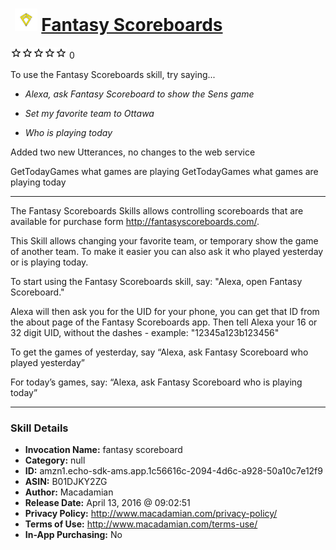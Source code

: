 # &nbsp;<img src="skill_icon" alt="Fantasy Scoreboards icon" width="36"> [Fantasy Scoreboards](http://alexa.amazon.com/#skills/amzn1.echo-sdk-ams.app.1c56616c-2094-4d6c-a928-50a10c7e12f9)
![0 stars](../../images/ic_star_border_black_18dp_1x.png)![0 stars](../../images/ic_star_border_black_18dp_1x.png)![0 stars](../../images/ic_star_border_black_18dp_1x.png)![0 stars](../../images/ic_star_border_black_18dp_1x.png)![0 stars](../../images/ic_star_border_black_18dp_1x.png) 0

To use the Fantasy Scoreboards skill, try saying...

* *Alexa, ask Fantasy Scoreboard to show the Sens game*

* *Set my favorite team to Ottawa*

* *Who is playing today*

Added two new Utterances, no changes to the web service

GetTodayGames what games are playing
GetTodayGames what games are playing today

--------------

The Fantasy Scoreboards Skills allows controlling scoreboards that are available for purchase form http://fantasyscoreboards.com/. 

This Skill allows changing your favorite team, or temporary show the game of another team. To make it easier you can also ask it who played yesterday or is playing today.

To start using the Fantasy Scoreboards skill, say:
"Alexa, open Fantasy Scoreboard."

Alexa will then ask you for the UID for your phone, you can get that ID from the about page of the Fantasy Scoreboards app. 
Then tell Alexa your 16 or 32 digit UID, without the dashes - example: "12345a123b123456"

To get the games of yesterday, say “Alexa, ask Fantasy Scoreboard who played yesterday”

For today’s games, say: “Alexa, ask Fantasy Scoreboard who is playing today”

***

### Skill Details

* **Invocation Name:** fantasy scoreboard
* **Category:** null
* **ID:** amzn1.echo-sdk-ams.app.1c56616c-2094-4d6c-a928-50a10c7e12f9
* **ASIN:** B01DJKY2ZG
* **Author:** Macadamian
* **Release Date:** April 13, 2016 @ 09:02:51
* **Privacy Policy:** http://www.macadamian.com/privacy-policy/
* **Terms of Use:** http://www.macadamian.com/terms-use/
* **In-App Purchasing:** No
